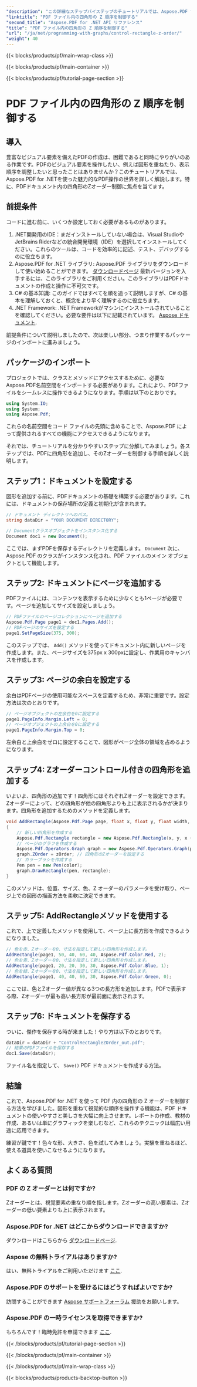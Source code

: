```yaml
---
"description": "この詳細なステップバイステップのチュートリアルでは、Aspose.PDF for .NET を使用してPDF内の四角形のZオーダーを制御する方法を学びます。PDFドキュメントの機能強化を目指す開発者に最適です。"
"linktitle": "PDF ファイル内の四角形の Z 順序を制御する"
"second_title": "Aspose.PDF for .NET API リファレンス"
"title": "PDF ファイル内の四角形の Z 順序を制御する"
"url": "/ja/net/programming-with-graphs/control-rectangle-z-order/"
"weight": 40
---
```


{{< blocks/products/pf/main-wrap-class >}}

{{< blocks/products/pf/main-container >}}

{{< blocks/products/pf/tutorial-page-section >}}

# PDF ファイル内の四角形の Z 順序を制御する

## 導入

豊富なビジュアル要素を備えたPDFの作成は、困難であると同時にやりがいのある作業です。PDFのビジュアル要素を操作したい、例えば図形を重ねたり、表示順序を調整したいと思ったことはありませんか？このチュートリアルでは、Aspose.PDF for .NETを使った魅力的なPDF操作の世界を詳しく解説します。特に、PDFドキュメント内の四角形のZオーダー制御に焦点を当てます。 

## 前提条件 

コードに進む前に、いくつか設定しておく必要があるものがあります。

1. .NET開発用のIDE：まだインストールしていない場合は、Visual StudioやJetBrains Riderなどの統合開発環境（IDE）を選択してインストールしてください。これらのツールは、コードを効率的に記述、テスト、デバッグするのに役立ちます。
2. Aspose.PDF for .NET ライブラリ: Aspose.PDF ライブラリをダウンロードして使い始めることができます。 [ダウンロードページ](https://releases.aspose.com/pdf/net/) 最新バージョンを入手するには、このライブラリをご利用ください。このライブラリはPDFドキュメントの作成と操作に不可欠です。
3. C# の基本知識: このガイドではすべてを順を追って説明しますが、C# の基本を理解しておくと、概念をより早く理解するのに役立ちます。
4. .NET Framework: .NET Frameworkがマシンにインストールされていることを確認してください。必要な要件は以下に記載されています。 [Aspose ドキュメント](https://reference。aspose.com/pdf/net/).

前提条件について説明しましたので、次は楽しい部分、つまり作業するパッケージのインポートに進みましょう。

## パッケージのインポート

プロジェクトでは、クラスとメソッドにアクセスするために、必要なAspose.PDF名前空間をインポートする必要があります。これにより、PDFファイルをシームレスに操作できるようになります。手順は以下のとおりです。

```csharp
using System.IO;
using System;
using Aspose.Pdf;
```

これらの名前空間をコード ファイルの先頭に含めることで、Aspose.PDF によって提供されるすべての機能にアクセスできるようになります。

それでは、チュートリアルを分かりやすいステップに分解してみましょう。各ステップでは、PDFに四角形を追加し、そのZオーダーを制御する手順を詳しく説明します。

## ステップ1：ドキュメントを設定する

図形を追加する前に、PDFドキュメントの基礎を構築する必要があります。これには、ドキュメントの保存場所の定義と初期化が含まれます。

```csharp
// ドキュメント ディレクトリへのパス。
string dataDir = "YOUR DOCUMENT DIRECTORY";

// Documentクラスオブジェクトをインスタンス化する
Document doc1 = new Document();
```
ここでは、まずPDFを保存するディレクトリを定義します。 `Document` 次に、Aspose.PDF のクラスがインスタンス化され、PDF ファイルのメイン オブジェクトとして機能します。

## ステップ2: ドキュメントにページを追加する

PDFファイルには、コンテンツを表示するために少なくとも1ページが必要です。ページを追加してサイズを設定しましょう。

```csharp
// PDFファイルのページコレクションにページを追加する
Aspose.Pdf.Page page1 = doc1.Pages.Add();
// PDFページのサイズを設定する
page1.SetPageSize(375, 300);
```
このステップでは、 `Add()` メソッドを使ってドキュメント内に新しいページを作成します。また、ページサイズを375px x 300pxに設定し、作業用のキャンバスを作成します。

## ステップ3: ページの余白を設定する 

余白はPDFページの使用可能なスペースを定義するため、非常に重要です。設定方法は次のとおりです。

```csharp
// ページオブジェクトの左余白を0に設定する
page1.PageInfo.Margin.Left = 0;
// ページオブジェクトの上余白を0に設定する
page1.PageInfo.Margin.Top = 0;
```
左余白と上余白をゼロに設定することで、図形がページ全体の領域を占めるようになります。

## ステップ4: Zオーダーコントロール付きの四角形を追加する

いよいよ、四角形の追加です！四角形にはそれぞれZオーダーを設定できます。Zオーダーによって、どの四角形が他の四角形よりも上に表示されるかが決まります。四角形を追加するためのメソッドを定義します。

```csharp
void AddRectangle(Aspose.Pdf.Page page, float x, float y, float width, float height, Aspose.Pdf.Color color, int zOrder)
{
    // 新しい四角形を作成する
    Aspose.Pdf.Rectangle rectangle = new Aspose.Pdf.Rectangle(x, y, x + width, y + height);
    // ページのグラフを作成する
    Aspose.Pdf.Operators.Graph graph = new Aspose.Pdf.Operators.Graph(page);
    graph.ZOrder = zOrder; // 四角形のZオーダーを設定する
    // カラーブラシを作成する
    Pen pen = new Pen(color);
    graph.DrawRectangle(pen, rectangle);
}
```
このメソッドは、位置、サイズ、色、Z オーダーのパラメータを受け取り、ページ上での図形の描画方法を柔軟に決定できます。

## ステップ5: AddRectangleメソッドを使用する

これで、上で定義したメソッドを使用して、ページ上に長方形を作成できるようになりました。

```csharp
// 色を赤、Zオーダーを0、寸法を指定して新しい四角形を作成します。
AddRectangle(page1, 50, 40, 60, 40, Aspose.Pdf.Color.Red, 2);
// 色を青、Zオーダーを0、寸法を指定して新しい四角形を作成します。
AddRectangle(page1, 20, 20, 30, 30, Aspose.Pdf.Color.Blue, 1);
// 色を緑、Zオーダーを0、寸法を指定して新しい四角形を作成します。
AddRectangle(page1, 40, 40, 60, 30, Aspose.Pdf.Color.Green, 0);
```
ここでは、色とZオーダー値が異なる3つの長方形を追加します。PDFで表示する際、Zオーダーが最も高い長方形が最前面に表示されます。

## ステップ6: ドキュメントを保存する 

ついに、傑作を保存する時が来ました！やり方は以下のとおりです。

```csharp
dataDir = dataDir + "ControlRectangleZOrder_out.pdf";
// 結果のPDFファイルを保存する
doc1.Save(dataDir);
```
ファイル名を指定して、 `Save()` PDF ドキュメントを作成する方法。

## 結論 

これで、Aspose.PDF for .NET を使って PDF 内の四角形の Z オーダーを制御する方法を学びました。図形を重ねて視覚的な順序を操作する機能は、PDF ドキュメントの使いやすさと美しさを大幅に向上させます。レポートの作成、教材の作成、あるいは単にグラフィックを楽しむなど、これらのテクニックは幅広い用途に応用できます。

練習が鍵です！色々な形、大きさ、色を試してみましょう。実験を重ねるほど、使える道具を使いこなせるようになります。

## よくある質問

### PDF の Z オーダーとは何ですか?
Zオーダーとは、視覚要素の重なり順を指します。Zオーダーの高い要素は、Zオーダーの低い要素よりも上に表示されます。

### Aspose.PDF for .NET はどこからダウンロードできますか?
ダウンロードはこちらから [ダウンロードページ](https://releases。aspose.com/pdf/net/).

### Aspose の無料トライアルはありますか?
はい、無料トライアルをご利用いただけます [ここ](https://releases。aspose.com/).

### Aspose.PDF のサポートを受けるにはどうすればよいですか?
訪問することができます [Aspose サポートフォーラム](https://forum.aspose.com/c/pdf/10) 援助をお願いします。

### Aspose.PDF の一時ライセンスを取得できますか?
もちろんです！臨時免許を申請できます [ここ](https://purchase。aspose.com/temporary-license/).

{{< /blocks/products/pf/tutorial-page-section >}}

{{< /blocks/products/pf/main-container >}}

{{< /blocks/products/pf/main-wrap-class >}}

{{< blocks/products/products-backtop-button >}}